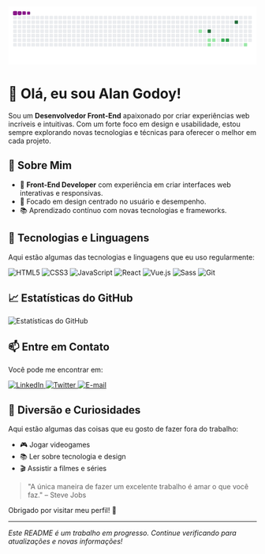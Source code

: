 ![snake gif](https://github.com/Lzdeveloperbr/Lzdeveloperbr/blob/output/github-contribution-grid-snake.gif)

# 👋 Olá, eu sou Alan Godoy!

Sou um **Desenvolvedor Front-End** apaixonado por criar experiências web incríveis e intuitivas. Com um forte foco em design e usabilidade, estou sempre explorando novas tecnologias e técnicas para oferecer o melhor em cada projeto.

## 🚀 Sobre Mim

- 💼 **Front-End Developer** com experiência em criar interfaces web interativas e responsivas.
- 🌟 Focado em design centrado no usuário e desempenho.
- 📚 Aprendizado contínuo com novas tecnologias e frameworks.

## 🔧 Tecnologias e Linguagens

Aqui estão algumas das tecnologias e linguagens que eu uso regularmente:

![HTML5](https://img.shields.io/badge/-HTML5-E34F26?style=flat-square&logo=html5&logoColor=white)
![CSS3](https://img.shields.io/badge/-CSS3-1572B6?style=flat-square&logo=css3&logoColor=white)
![JavaScript](https://img.shields.io/badge/-JavaScript-F7DF1E?style=flat-square&logo=javascript&logoColor=black)
![React](https://img.shields.io/badge/-React-61DAFB?style=flat-square&logo=react&logoColor=black)
![Vue.js](https://img.shields.io/badge/-Vue.js-4FC08D?style=flat-square&logo=vue.js&logoColor=white)
![Sass](https://img.shields.io/badge/-Sass-CC6699?style=flat-square&logo=sass&logoColor=white)
![Git](https://img.shields.io/badge/-Git-F05032?style=flat-square&logo=git&logoColor=white)

## 📈 Estatísticas do GitHub

![Estatísticas do GitHub](https://github-readme-stats.vercel.app/api?username=Lzdeveloperbr&show_icons=true&hide_title=true&hide=prs&count_private=true&include_all_commits=true&theme=radical)

## 📫 Entre em Contato

Você pode me encontrar em:

<a href="https://www.linkedin.com/in/seu-perfil" target="_blank">
  <img src="https://img.shields.io/badge/LinkedIn-0A66C2?style=flat-square&logo=linkedin&logoColor=white" alt="LinkedIn"/>
</a>
<a href="https://twitter.com/alansgodoy" target="_blank">
  <img src="https://img.shields.io/badge/Twitter-1DA1F2?style=flat-square&logo=twitter&logoColor=white" alt="Twitter"/>
</a>
<a href="mailto:alangodoy2603@gmail.com" target="_blank">
  <img src="https://img.shields.io/badge/Email-D14836?style=flat-square&logo=gmail&logoColor=white" alt="E-mail"/>
</a>

## 🎉 Diversão e Curiosidades

Aqui estão algumas das coisas que eu gosto de fazer fora do trabalho:

- 🎮 Jogar videogames
- 📚 Ler sobre tecnologia e design
- 🎬 Assistir a filmes e séries

> "A única maneira de fazer um excelente trabalho é amar o que você faz." – Steve Jobs

Obrigado por visitar meu perfil! 🚀

---

*Este README é um trabalho em progresso. Continue verificando para atualizações e novas informações!*
